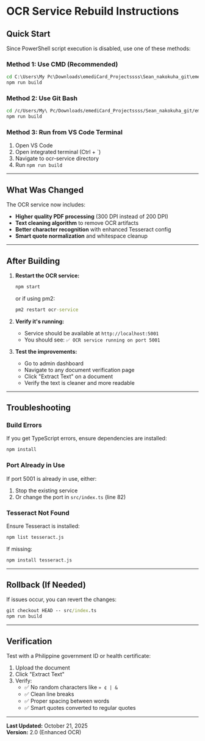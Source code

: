 # OCR Service Rebuild Instructions

## Quick Start

Since PowerShell script execution is disabled, use one of these methods:

### Method 1: Use CMD (Recommended)
```cmd
cd C:\Users\My Pc\Downloads\emediCard_Projectssss\Sean_nakokuha_git\emedicard_project\backend\ocr-service
npm run build
```

### Method 2: Use Git Bash
```bash
cd /c/Users/My\ Pc/Downloads/emediCard_Projectssss/Sean_nakokuha_git/emedicard_project/backend/ocr-service
npm run build
```

### Method 3: Run from VS Code Terminal
1. Open VS Code
2. Open integrated terminal (Ctrl + `)
3. Navigate to ocr-service directory
4. Run `npm run build`

---

## What Was Changed

The OCR service now includes:
- **Higher quality PDF processing** (300 DPI instead of 200 DPI)
- **Text cleaning algorithm** to remove OCR artifacts
- **Better character recognition** with enhanced Tesseract config
- **Smart quote normalization** and whitespace cleanup

---

## After Building

1. **Restart the OCR service:**
   ```cmd
   npm start
   ```
   or if using pm2:
   ```cmd
   pm2 restart ocr-service
   ```

2. **Verify it's running:**
   - Service should be available at `http://localhost:5001`
   - You should see: `✅ OCR service running on port 5001`

3. **Test the improvements:**
   - Go to admin dashboard
   - Navigate to any document verification page
   - Click "Extract Text" on a document
   - Verify the text is cleaner and more readable

---

## Troubleshooting

### Build Errors
If you get TypeScript errors, ensure dependencies are installed:
```cmd
npm install
```

### Port Already in Use
If port 5001 is already in use, either:
1. Stop the existing service
2. Or change the port in `src/index.ts` (line 82)

### Tesseract Not Found
Ensure Tesseract is installed:
```cmd
npm list tesseract.js
```

If missing:
```cmd
npm install tesseract.js
```

---

## Rollback (If Needed)

If issues occur, you can revert the changes:
```cmd
git checkout HEAD -- src/index.ts
npm run build
```

---

## Verification

Test with a Philippine government ID or health certificate:
1. Upload the document
2. Click "Extract Text"
3. Verify:
   - ✅ No random characters like `» ¢ | &`
   - ✅ Clean line breaks
   - ✅ Proper spacing between words
   - ✅ Smart quotes converted to regular quotes

---

**Last Updated:** October 21, 2025  
**Version:** 2.0 (Enhanced OCR)
